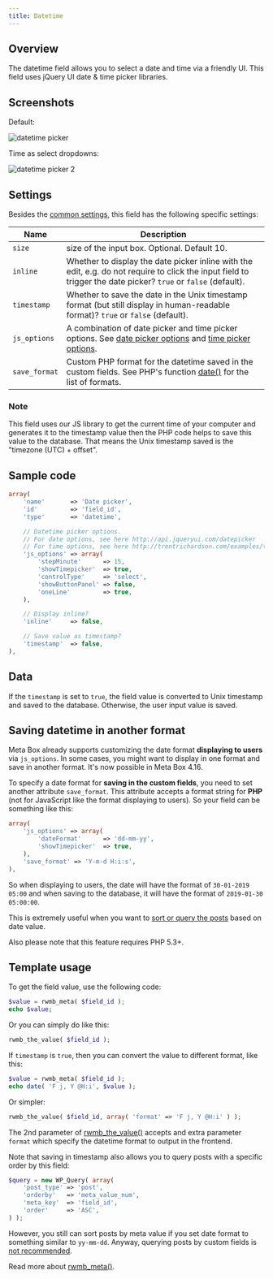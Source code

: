 ```yaml
---
title: Datetime
---
```


## Overview

The datetime field allows you to select a date and time via a friendly UI. This field uses jQuery UI date & time picker libraries.

## Screenshots

Default:

![datetime picker](https://i.imgur.com/VEUfkHo.png)

Time as select dropdowns:

![datetime picker 2](https://i.imgur.com/hoIeOTP.png)

## Settings

Besides the [common settings](/field-settings/), this field has the following specific settings:

Name | Description
--- | ---
`size` | size of the input box. Optional. Default 10.
`inline` | Whether to display the date picker inline with the edit, e.g. do not require to click the input field to trigger the date picker? `true` or `false` (default).
`timestamp` | Whether to save the date in the Unix timestamp format (but still display in human-readable format)? `true` or `false` (default).
`js_options`| A combination of date picker and time picker options. See [date picker options](http://api.jqueryui.com/datepicker) and [time picker options](http://trentrichardson.com/examples/timepicker/).
`save_format`| Custom PHP format for the datetime saved in the custom fields. See PHP's function [date()](http://php.net/manual/en/function.date.php) for the list of formats.

### Note

This field uses our JS library to get the current time of your computer and generates it to the timestamp value then the PHP code helps to save this value to the database. That means the Unix timestamp saved is the "timezone (UTC) + offset".

## Sample code

```php
array(
    'name'       => 'Date picker',
    'id'         => 'field_id',
    'type'       => 'datetime',

    // Datetime picker options.
    // For date options, see here http://api.jqueryui.com/datepicker
    // For time options, see here http://trentrichardson.com/examples/timepicker/
    'js_options' => array(
        'stepMinute'      => 15,
        'showTimepicker'  => true,
        'controlType'     => 'select',
        'showButtonPanel' => false,
        'oneLine'         => true,
    ),

    // Display inline?
    'inline'     => false,

    // Save value as timestamp?
    'timestamp'  => false,
),
```

## Data

If the `timestamp` is set to `true`, the field value is converted to Unix timestamp and saved to the database. Otherwise, the user input value is saved.

## Saving datetime in another format

Meta Box already supports customizing the date format **displaying to users** via `js_options`. In some cases, you might want to display in one format and save in another format. It's now possible in Meta Box 4.16.

To specify a date format for **saving in the custom fields**, you need to set another attribute `save_format`. This attribute accepts a format string for **PHP** (not for JavaScript like the format displaying to users). So your field can be something like this:

```php
array(
    'js_options' => array(
        'dateFormat'      => 'dd-mm-yy',
        'showTimepicker'  => true,
    ),
    'save_format' => 'Y-m-d H:i:s',
),
```

So when displaying to users, the date will have the format of `30-01-2019 05:00` and when saving to the database, it will have the format of `2019-01-30 05:00:00`.

This is extremely useful when you want to [sort or query the posts](https://metabox.io/get-posts-by-custom-fields-in-wordpress/) based on date value.

Also please note that this feature requires PHP 5.3+.

## Template usage

To get the field value, use the following code:

```php
$value = rwmb_meta( $field_id );
echo $value;
```

Or you can simply do like this:

```php
rwmb_the_value( $field_id );
```

If `timestamp` is `true`, then you can convert the value to different format, like this:

```php
$value = rwmb_meta( $field_id );
echo date( 'F j, Y @H:i', $value );
```

Or simpler:

```php
rwmb_the_value( $field_id, array( 'format' => 'F j, Y @H:i' ) );
```

The 2nd parameter of [rwmb_the_value()](/functions/rwmb-the-value/) accepts and extra parameter `format` which specify the datetime format to output in the frontend.

Note that saving in timestamp also allows you to query posts with a specific order by this field:

```php
$query = new WP_Query( array(
    'post_type' => 'post',
    'orderby'   => 'meta_value_num',
    'meta_key'  => 'field_id',
    'order'     => 'ASC',
) );
```

However, you still can sort posts by meta value if you set date format to something similar to `yy-mm-dd`. Anyway, querying posts by custom fields is [not recommended](https://metabox.io/custom-fields-vs-custom-taxonomies/).

Read more about [rwmb_meta()](/functions/rwmb-meta/).
